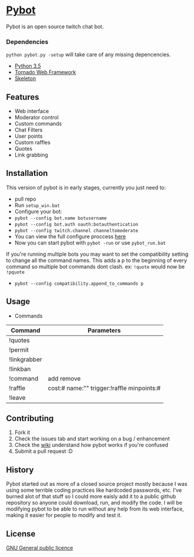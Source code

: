 # [Pybot](http://pybot.ca)

Pybot is an open source twitch chat bot.

### Dependencies
`python pybot.py -setup` will take care of any missing depencencies.

- [Python 3.5](https://www.python.org/downloads/release/python-351/)
- [Tornado Web Framework](https://github.com/tornadoweb/tornado)
- [Skeleton](https://github.com/dhg/Skeleton)

## Features

- Web interface
- Moderator control
- Custom commands
- Chat Filters
- User points
- Custom raffles
- Quotes
- Link grabbing

## Installation

This version of pybot is in early stages, currently you just need to:
- pull repo
- Run `setup_win.bat`
- Configure your bot:
 - `pybot --config bot.name botusername`
 - `pybot --config bot.auth oauth:botauthentication`
 - `pybot --config twitch.channel channeltomoderate`
- You can view the full configure proccess [here](https://github.com/isivisi/pybot/wiki/Config)
- Now you can start pybot with `pybot -run` or use `pybot_run.bat`

If you're running multiple bots you may want to set the compatibility setting to change all the command names. This adds a p to the beginning of every command so multiple bot commands dont clash. ex: `!quote` would now be `!pquote`
- `pybot --config compatibility.append_to_commands p` 

## Usage

 - Commands

|Command|Parameters|
|---------|-------------------|
!quotes |
!permit |
!linkgrabber |
!linkban |
!command | add remove
!raffle | cost:#  name:""  trigger:!raffle  minpoints:#
!leave |

## Contributing

1. Fork it
2. Check the issues tab and start working on a bug / enhancement
3. Check the [wiki](https://github.com/isivisi/pybot/wiki) understand how pybot works if you're confused
5. Submit a pull request :D

## History

Pybot started out as more of a closed source project mostly because I was using some terrible coding practices like hardcoded passwords, etc. I've burned alot of that stuff so I could more eaisly add it to a public github repository so anyone could download, run, and modify the code. I will be modifying pybot to be able to run without any help from its web interface, making it easier for people to modify and test it.

## License

[GNU General public licence](https://github.com/isivisi/pybot/blob/master/LICENSE)
